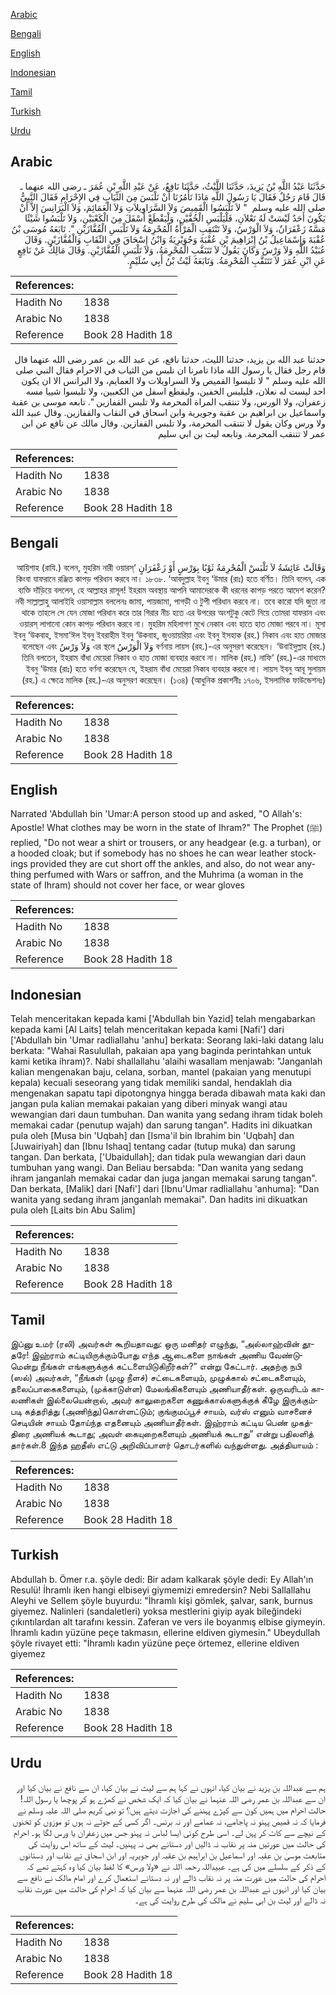 [Arabic](#arabic)

[Bengali](#bengali)

[English](#english)

[Indonesian](#indonesian)

[Tamil](#tamil)

[Turkish](#turkish)

[Urdu](#urdu)

## Arabic


<div dir="rtl" lang="ar" style={{fontSize:'larger',backgroundColor:'#f8f9fa',padding:20}}>
حَدَّثَنَا عَبْدُ اللَّهِ بْنُ يَزِيدَ، حَدَّثَنَا اللَّيْثُ، حَدَّثَنَا نَافِعٌ، عَنْ عَبْدِ اللَّهِ بْنِ عُمَرَ ـ رضى الله عنهما ـ قَالَ قَامَ رَجُلٌ فَقَالَ يَا رَسُولَ اللَّهِ مَاذَا تَأْمُرُنَا أَنْ نَلْبَسَ مِنَ الثِّيَابِ فِي الإِحْرَامِ فَقَالَ النَّبِيُّ صلى الله عليه وسلم ‏ "‏ لاَ تَلْبَسُوا الْقَمِيصَ وَلاَ السَّرَاوِيلاَتِ وَلاَ الْعَمَائِمَ، وَلاَ الْبَرَانِسَ إِلاَّ أَنْ يَكُونَ أَحَدٌ لَيْسَتْ لَهُ نَعْلاَنِ، فَلْيَلْبَسِ الْخُفَّيْنِ، وَلْيَقْطَعْ أَسْفَلَ مِنَ الْكَعْبَيْنِ، وَلاَ تَلْبَسُوا شَيْئًا مَسَّهُ زَعْفَرَانٌ، وَلاَ الْوَرْسُ، وَلاَ تَنْتَقِبِ الْمَرْأَةُ الْمُحْرِمَةُ وَلاَ تَلْبَسِ الْقُفَّازَيْنِ ‏"‏‏.‏ تَابَعَهُ مُوسَى بْنُ عُقْبَةَ وَإِسْمَاعِيلُ بْنُ إِبْرَاهِيمَ بْنِ عُقْبَةَ وَجُوَيْرِيَةُ وَابْنُ إِسْحَاقَ فِي النِّقَابِ وَالْقُفَّازَيْنِ‏.‏ وَقَالَ عُبَيْدُ اللَّهِ وَلاَ وَرْسٌ وَكَانَ يَقُولُ لاَ تَتَنَقَّبِ الْمُحْرِمَةُ، وَلاَ تَلْبَسِ الْقُفَّازَيْنِ‏.‏ وَقَالَ مَالِكٌ عَنْ نَافِعٍ عَنِ ابْنِ عُمَرَ لاَ تَتَنَقَّبِ الْمُحْرِمَةُ‏.‏ وَتَابَعَهُ لَيْثُ بْنُ أَبِي سُلَيْمٍ‏.‏
</div>
<div style={{backgroundColor:'#f8f9fa',padding:20, marginBottom: 10}}><table> <thead> <tr> <th>References:</th> <th></th> </tr> </thead> <tbody><tr><td>Hadith No</td><td>1838</td></tr><tr><td>Arabic No</td><td>1838</td></tr><tr><td>Reference</td><td>Book 28 Hadith 18</td></tr></tbody></table></div>


<div dir="rtl" lang="ar" style={{fontSize:'larger',backgroundColor:'#f8f9fa',padding:20}}>
حدثنا عبد الله بن يزيد، حدثنا الليث، حدثنا نافع، عن عبد الله بن عمر رضى الله عنهما قال قام رجل فقال يا رسول الله ماذا تامرنا ان نلبس من الثياب في الاحرام فقال النبي صلى الله عليه وسلم " لا تلبسوا القميص ولا السراويلات ولا العمايم، ولا البرانس الا ان يكون احد ليست له نعلان، فليلبس الخفين، وليقطع اسفل من الكعبين، ولا تلبسوا شييا مسه زعفران، ولا الورس، ولا تنتقب المراة المحرمة ولا تلبس القفازين ". تابعه موسى بن عقبة واسماعيل بن ابراهيم بن عقبة وجويرية وابن اسحاق في النقاب والقفازين. وقال عبيد الله ولا ورس وكان يقول لا تتنقب المحرمة، ولا تلبس القفازين. وقال مالك عن نافع عن ابن عمر لا تتنقب المحرمة. وتابعه ليث بن ابي سليم
</div>
<div style={{backgroundColor:'#f8f9fa',padding:20, marginBottom: 10}}><table> <thead> <tr> <th>References:</th> <th></th> </tr> </thead> <tbody><tr><td>Hadith No</td><td>1838</td></tr><tr><td>Arabic No</td><td>1838</td></tr><tr><td>Reference</td><td>Book 28 Hadith 18</td></tr></tbody></table></div>

## Bengali


<div dir="rtl" lang="bn" style={{fontSize:'larger',backgroundColor:'#f8f9fa',padding:20}}>
وَقَالَتْ عَائِشَةُ لاَ تَلْبَسْ الْمُحْرِمَةُ ثَوْبًا بِوَرْسٍ أَوْ زَعْفَرَانٍ ‘আয়িশাহ (রাযি.) বলেন, মুহরিম নারী ওয়ারস্ কিংবা যাফরানে রঞ্জিত কাপড় পরিধান করবে না। ১৮৩৮. ‘আবদুল্লাহ ইবনু ‘উমার (রাঃ) হতে বর্ণিত। তিনি বলেন, এক ব্যক্তি দাঁড়িয়ে বললেন, হে আল্লাহর রাসূল! ইহরাম অবস্থায় আপনি আমাদেরকে কী ধরনের কাপড় পরতে আদেশ করেন? নবী সাল্লাল্লাহু আলাইহি ওয়াসাল্লাম বললেনঃ জামা, পায়জামা, পাগড়ী ও টুপী পরিধান করবে না। তবে কারো যদি জুতা না থাকে তাহলে সে যেন মোজা পরিধান করে তার গিরার নীচ হতে এর উপরের অংশটুকু কেটে নিয়ে তোমরা যাফরান এবং ওয়ারস্ লাগানো কোন কাপড় পরিধান করবে না। মুহরিম মহিলাগণ মুখে নেকাব এবং হাতে হাত মোজা পরবে না। মূসা ইবনু ‘উকবাহ, ইসমা‘ঈল ইবনু ইবরাহীম ইবনু ‘উকবাহ, জুওয়ায়রিয়া এবং ইবনু ইসহাক (রহ.) নিকাব এবং হাত মোজার বর্ণনায় লায়স (রহ.)-এর অনুসরণ করেছেন। ‘উবাইদুল্লাহ (রহ.) وَلاَ الْوَرْسُ এর স্থলে وَلاَ وَرْسُ বলেছেন এবং তিনি বলতেন, ইহরাম বাঁধা মেয়েরা নিকাব ও হাত মোজা ব্যবহার করবে না। মালিক (রহ.) নাফি‘ (রহ.)-এর মাধ্যমে ইবনু ‘উমার (রাঃ) হতে বর্ণনা করেছেন যে, ইহরাম বাঁধা মেয়েরা নিকাব ব্যবহার করবে না। লায়স ইবনু আবূ সুলায়ম (রহ.) এ ক্ষেত্রে মালিক (রহ.)-এর অনুসরণ করেছেন। (১৩৪) (আধুনিক প্রকাশনীঃ ১৭০৬, ইসলামিক ফাউন্ডেশনঃ)
</div>
<div style={{backgroundColor:'#f8f9fa',padding:20, marginBottom: 10}}><table> <thead> <tr> <th>References:</th> <th></th> </tr> </thead> <tbody><tr><td>Hadith No</td><td>1838</td></tr><tr><td>Arabic No</td><td>1838</td></tr><tr><td>Reference</td><td>Book 28 Hadith 18</td></tr></tbody></table></div>

## English


<div dir="ltr" lang="en" style={{fontSize:'larger',backgroundColor:'#f8f9fa',padding:20}}>
Narrated 'Abdullah bin 'Umar:A person stood up and asked, "O Allah's: Apostle! What clothes may be worn in the state of Ihram?" The Prophet (ﷺ) replied, "Do not wear a shirt or trousers, or any headgear (e.g. a turban), or a hooded cloak; but if somebody has no shoes he can wear leather stockings provided they are cut short off the ankles, and also, do not wear anything perfumed with Wars or saffron, and the Muhrima (a woman in the state of Ihram) should not cover her face, or wear gloves
</div>
<div style={{backgroundColor:'#f8f9fa',padding:20, marginBottom: 10}}><table> <thead> <tr> <th>References:</th> <th></th> </tr> </thead> <tbody><tr><td>Hadith No</td><td>1838</td></tr><tr><td>Arabic No</td><td>1838</td></tr><tr><td>Reference</td><td>Book 28 Hadith 18</td></tr></tbody></table></div>

## Indonesian


<div dir="ltr" lang="id" style={{fontSize:'larger',backgroundColor:'#f8f9fa',padding:20}}>
Telah menceritakan kepada kami ['Abdullah bin Yazid] telah mengabarkan kepada kami [Al Laits] telah menceritakan kepada kami [Nafi'] dari ['Abdullah bin 'Umar radliallahu 'anhu] berkata: Seorang laki-laki datang lalu berkata: "Wahai Rasulullah, pakaian apa yang baginda perintahkan untuk kami ketika ihram)?. Nabi shallallahu 'alaihi wasallam menjawab: "Janganlah kalian mengenakan baju, celana, sorban, mantel (pakaian yang menutupi kepala) kecuali seseorang yang tidak memiliki sandal, hendaklah dia mengenakan sapatu tapi dipotongnya hingga berada dibawah mata kaki dan jangan pula kalian memakai pakaian yang diberi minyak wangi atau wewangian dari daun tumbuhan. Dan wanita yang sedang ihram tidak boleh memakai cadar (penutup wajah) dan sarung tangan". Hadits ini dikuatkan pula oleh [Musa bin 'Uqbah] dan [Isma'il bin Ibrahim bin 'Uqbah] dan [Juwairiyah] dan [Ibnu Ishaq] tentang cadar (tutup muka) dan sarung tangan. Dan berkata, ['Ubaidullah]; dan tidak pula wewangian dari daun tumbuhan yang wangi. Dan Beliau bersabda: "Dan wanita yang sedang ihram janganlah memakai cadar dan juga jangan memakai sarung tangan". Dan berkata, [Malik] dari [Nafi'] dari [Ibnu'Umar radliallahu 'anhuma]: "Dan wanita yang sedang ihram janganlah memakai". Dan hadits ini dikuatkan pula oleh [Laits bin Abu Salim]
</div>
<div style={{backgroundColor:'#f8f9fa',padding:20, marginBottom: 10}}><table> <thead> <tr> <th>References:</th> <th></th> </tr> </thead> <tbody><tr><td>Hadith No</td><td>1838</td></tr><tr><td>Arabic No</td><td>1838</td></tr><tr><td>Reference</td><td>Book 28 Hadith 18</td></tr></tbody></table></div>

## Tamil


<div dir="ltr" lang="ta" style={{fontSize:'larger',backgroundColor:'#f8f9fa',padding:20}}>
இப்னு உமர் (ரலி) அவர்கள் கூறியதாவது: ஒரு மனிதர் எழுந்து, “அல்லாஹ்வின் தூதரே! இஹ்ராம் கட்டியிருக்கும்போது எந்த ஆடைகளை நாங்கள் அணிய வேண்டுமென்று நீங்கள் எங்களுக்குக் கட்டளையிடுகிறீர்கள்?” என்று கேட்டார். அதற்கு நபி (ஸல்) அவர்கள், “நீங்கள் (முழு நீளச்) சட்டைகளையும், முழுக்கால் சட்டைகளையும், தலைப்பாகைகளையும், (முக்காடுள்ள) மேலங்கிகளையும் அணியாதீர்கள். ஒருவரிடம் காலணிகள் இல்லையென்றால், அவர் காலுறைகளை கணுக்கால்களுக்குக் கீழே இருக்கும்படி கத்தரித்து (அணிந்து)கொள்ளட்டும்; குங்குமப்பூச் சாயம், வர்ஸ் எனும் வாசனைச் செடியின் சாயம் தோய்ந்த எதனையும் அணியாதீர்கள். இஹ்ராம் கட்டிய பெண் முகத்திரை அணியக் கூடாது; அவள் கையுறைகளையும் அணியக் கூடாது” என்று பதிலளித் தார்கள்.8 இந்த ஹதீஸ் எட்டு அறிவிப்பாளர் தொடர்களில் வந்துள்ளது. அத்தியாயம் :
</div>
<div style={{backgroundColor:'#f8f9fa',padding:20, marginBottom: 10}}><table> <thead> <tr> <th>References:</th> <th></th> </tr> </thead> <tbody><tr><td>Hadith No</td><td>1838</td></tr><tr><td>Arabic No</td><td>1838</td></tr><tr><td>Reference</td><td>Book 28 Hadith 18</td></tr></tbody></table></div>

## Turkish


<div dir="ltr" lang="tr" style={{fontSize:'larger',backgroundColor:'#f8f9fa',padding:20}}>
Abdullah b. Ömer r.a. şöyle dedi: Bir adam kalkarak şöyle dedi: Ey Allah'ın Resulü! İhramlı iken hangi elbiseyi giymemizi emredersin? Nebi Sallallahu Aleyhi ve Sellem şöyle buyurdu: "İhramlı kişi gömlek, şalvar, sarık, burnus giyemez. Nalinleri (sandaletleri) yoksa mestlerini giyip ayak bileğindeki çıkıntılardan alt tarafını kessin. Zaferan ve vers ile boyanmış elbise giymeyin. İhramlı kadın yüzüne peçe takmasın, ellerine eldiven giymesin." Ubeydullah şöyle rivayet etti: "İhramlı kadın yüzüne peçe örtemez, ellerine eldiven giyemez
</div>
<div style={{backgroundColor:'#f8f9fa',padding:20, marginBottom: 10}}><table> <thead> <tr> <th>References:</th> <th></th> </tr> </thead> <tbody><tr><td>Hadith No</td><td>1838</td></tr><tr><td>Arabic No</td><td>1838</td></tr><tr><td>Reference</td><td>Book 28 Hadith 18</td></tr></tbody></table></div>

## Urdu


<div dir="rtl" lang="ur" style={{fontSize:'larger',backgroundColor:'#f8f9fa',padding:20}}>
ہم سے عبداللہ بن یزید نے بیان کیا، انہوں نے کہا ہم سے لیث نے بیان کیا، ان سے نافع نے بیان کیا اور ان سے عبداللہ بن عمر رضی اللہ عنہما نے بیان کیا کہ ایک شخص نے کھڑے ہو کر پوچھا یا رسول اللہ! حالت احرام میں ہمیں کون سے کپڑے پہننے کی اجازت دیتے ہیں؟ تو نبی کریم صلی اللہ علیہ وسلم نے فرمایا کہ نہ قمیص پہنو نہ پاجامے، نہ عمامے اور نہ برنس۔ اگر کسی کے جوتے نہ ہوں تو موزوں کو ٹخنوں کے نیچے سے کاٹ کر پہن لے۔ اسی طرح کوئی ایسا لباس نہ پہنو جس میں زعفران یا ورس لگا ہو۔ احرام کی حالت میں عورتیں منہ پر نقاب نہ ڈالیں اور دستانے بھی نہ پہنیں۔ لیث کے ساتھ اس روایت کی متابعت موسیٰ بن عقبہ اور اسماعیل بن ابراہیم بن عقبہ اور جویریہ اور ابن اسحاق نے نقاب اور دستانوں کے ذکر کے سلسلے میں کی ہے۔ عبیداللہ رحمہ اللہ نے «ولا ورس» کا لفظ بیان کیا وہ کہتے تھے کہ احرام کی حالت میں عورت منہ پر نہ نقاب ڈالے اور نہ دستانے استعمال کرے اور امام مالک نے نافع سے بیان کیا اور انہوں نے عبداللہ بن عمر رضی اللہ عنہما سے بیان کیا کہ احرام کی حالت میں عورت نقاب نہ ڈالے اور لیث بن ابی سلیم نے مالک کی طرح روایت کی ہے۔
</div>
<div style={{backgroundColor:'#f8f9fa',padding:20, marginBottom: 10}}><table> <thead> <tr> <th>References:</th> <th></th> </tr> </thead> <tbody><tr><td>Hadith No</td><td>1838</td></tr><tr><td>Arabic No</td><td>1838</td></tr><tr><td>Reference</td><td>Book 28 Hadith 18</td></tr></tbody></table></div>